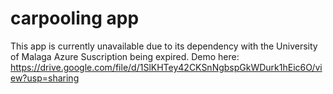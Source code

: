 # carpooling app
This app is currently unavailable due to its dependency with the University of Malaga Azure Suscription being expired.
Demo here: https://drive.google.com/file/d/1SlKHTey42CKSnNgbspGkWDurk1hEic6O/view?usp=sharing
